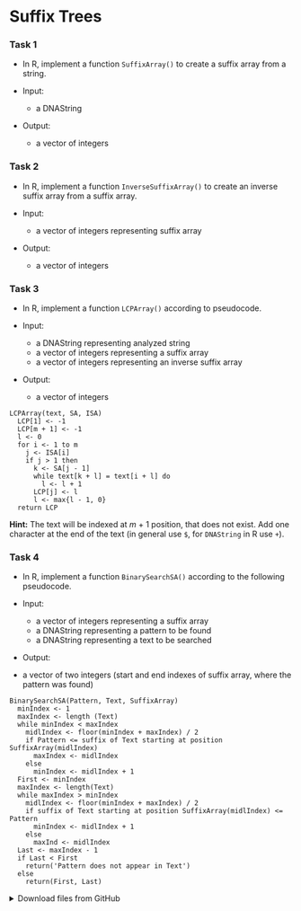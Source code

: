 # Suffix Trees

### Task 1
 * In R, implement a function `SuffixArray()` to create a suffix array from a string.

 * Input:
   * a DNAString 

 * Output:
   * a vector of integers

### Task 2
 * In R, implement a function `InverseSuffixArray()` to create an inverse suffix array from a suffix array.

 * Input:
   * a vector of integers representing suffix array

 * Output:
   * a vector of integers

### Task 3
 * In R, implement a function `LCPArray()` according to pseudocode.

 * Input:
   * a DNAString representing analyzed string
   * a vector of integers representing a suffix array
   * a vector of integers representing an inverse suffix array

 * Output:
   * a vector of integers

```
LCPArray(text, SA, ISA)
  LCP[1] <- -1
  LCP[m + 1] <- -1
  l <- 0
  for i <- 1 to m
    j <- ISA[i]
    if j > 1 then
      k <- SA[j - 1]
      while text[k + l] = text[i + l] do
        l <- l + 1
      LCP[j] <- l
      l <- max{l - 1, 0}
  return LCP
```

**Hint:** 
The text will be indexed at *m* + 1 position, that does not exist. Add one character at the end of the text (in general use `$`, for `DNAString` in R use `+`).

### Task 4
 * In R, implement a function `BinarySearchSA()` according to the following pseudocode.

 * Input:
   * a vector of integers representing a suffix array
   * a DNAString representing a pattern to be found
   * a DNAString representing a text to be searched

* Output:
 * a vector of two integers (start and end indexes of suffix array, where the pattern was found)

```
BinarySearchSA(Pattern, Text, SuffixArray)
  minIndex <- 1
  maxIndex <- length (Text)
  while minIndex < maxIndex
    midlIndex <- floor(minIndex + maxIndex) / 2
    if Pattern <= suffix of Text starting at position SuffixArray(midlIndex)
      maxIndex <- midlIndex
    else
      minIndex <- midlIndex + 1
  First <- minIndex
  maxIndex <- length(Text)
  while maxIndex > minIndex
    midlIndex <- floor(minIndex + maxIndex) / 2
    if suffix of Text starting at position SuffixArray(midlIndex) <= Pattern
      minIndex <- midlIndex + 1
    else
      maxInd <- midlIndex
  Last <- maxIndex - 1
  if Last < First
    return('Pattern does not appear in Text')
  else
    return(First, Last)
```


<details>
<summary>Download files from GitHub</summary>
<details>
<summary>Basic Git settings</summary>

> * Configure the Git editor
> ```bash
> git config --global core.editor notepad
> ```
> * Configure your name and email address
> ```bash
> git config --global user.name "Zuzana Nova"
> git config --global user.email z.nova@vut.cz
> ```
> * Check current settings
> ```bash
> git config --global --list
> ```
>
</details>

* Create a fork on your GitHub account. 
  On the GitHub page of this repository find a <kbd>Fork</kbd> button in the upper right corner.
  
* Clone forked repository from your GitHub page to your computer:
```bash
git clone <fork repository address>
```
* In a local repository, set new remote for a project repository:
```bash
git remote add upstream https://github.com/mpa-prg/exercise_10.git
```

#### Send files to GitHub
Create a new commit and send new changes to your remote repository.
* Add file to a new commit.
```bash
git add <file_name>
```
* Create a new commit, enter commit message, save the file and close it.
```bash
git commit
```
* Send a new commit to your GitHub repository.
```bash
git push origin main
```

</details>
